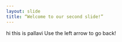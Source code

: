 ```yaml
---
layout: slide
title: “Welcome to our second slide!”
---
```

hi this is pallavi
Use the left arrow to go back!
